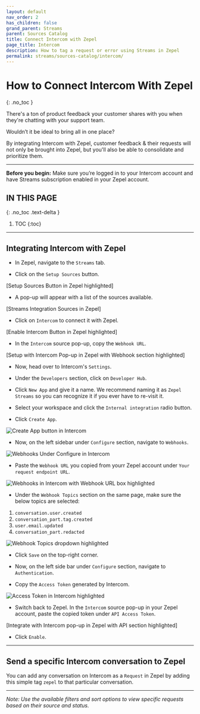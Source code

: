 ```yaml
---
layout: default
nav_order: 2
has_children: false
grand_parent: Streams
parent: Sources Catalog
title: Connect Intercom with Zepel
page_title: Intercom
description: How to tag a request or error using Streams in Zepel
permalink: streams/sources-catalog/intercom/
---
```


# How to Connect Intercom With Zepel
{: .no_toc }

There's a ton of product feedback your customer shares with you when they're chatting with your support team.

Wouldn’t it be ideal to bring all in one place? 

By integrating Intercom with Zepel, customer feedback & their requests will not only be brought into Zepel, but you'll also be able to consolidate and prioritize them. 

---

**Before you begin:** Make sure you’re logged in to your Intercom account and have Streams subscription enabled in your Zepel account.

## IN THIS PAGE
{: .no_toc .text-delta }

1. TOC
{:toc}

---

## Integrating Intercom with Zepel

- In Zepel, navigate to the `Streams` tab. 

- Click on the `Setup Sources` button. 

[Setup Sources Button in Zepel highlighted]

- A pop-up will appear with a list of the sources available. 

[Streams Integration Sources in Zepel] 

- Click on `Intercom` to connect it with Zepel.

[Enable Intercom Button in Zepel highlighted]

- In the `Intercom` source pop-up, copy the `Webhook URL`. 

[Setup with Intercom Pop-up in Zepel with Webhook section highlighted] 

- Now, head over to Intercom's `Settings`.  

- Under the `Developers` section, click on `Developer Hub`.

- Click `New App` and give it a name. We recommend naming it as `Zepel Streams` so you can recognize it if you ever have to re-visit it.

- Select your workspace and click the `Internal integration` radio button.

- Click `Create App`.

![Create App button in Intercom](/guide/assets/uploads/intercom-create-app-streams.png)   

- Now, on the left sidebar under `Configure` section, navigate to `Webhooks`.

![Webhooks Under Configure in Intercom](/guide/assets/uploads/intercom-configure-webhooks.png)

- Paste the `Webhook URL` you copied from yourr Zepel account under `Your request endpoint URL`.

![Webhooks in Intercom with Webhook URL box highlighted](/guide/assets/uploads/intercom-webhooks-url.png)

- Under the `Webhook Topics` section on the same page, make sure the below topics are selected:

1. `conversation.user.created`
2. `conversation_part.tag.created`
3. `user.email.updated`
4. `conversation_part.redacted`

![Webhook Topics dropdown highlighted](/guide/assets/uploads/intercom-webhook-topics.png)

- Click `Save` on the top-right corner. 

- Now, on the left side bar under `Configure` section, navigate to `Authentication`. 

- Copy the `Access Token` generated by Intercom. 

![Access Token in Intercom highlighted](/guide/assets/uploads/intercom-access-token.png)

- Switch back to Zepel. In the `Intercom` source pop-up in your Zepel account, paste the copied token under `API Access Token`. 

[Integrate with Intercom pop-up in Zepel with API section highlighted] 

- Click `Enable`.

---

## Send a specific Intercom conversation to Zepel

You can add any conversation on Intercom as a `Request` in Zepel by adding this simple tag `zepel` to that particular conversation.

---

*Note: Use the available filters and sort options to view specific requests based on their source and status.*
